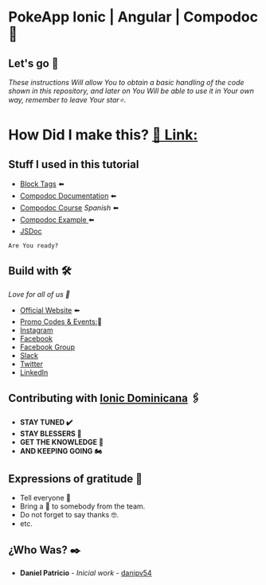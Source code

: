 # PokeApp Ionic | Angular | Compodoc  📌


## Let's go 🚀

_These instructions Will allow You to obtain a basic handling of the code shown in this repository, and later on You Will be able to use it in Your own way, remember to leave Your star⭐._


# How Did I make this? [🔗 Link:](https://www.youtube.com/watch?v=3hJn1HG5Sn8)

## Stuff I used in this tutorial

* [Block Tags](https://jsdoc.app/index.html) ⬅️
* [Compodoc Documentation](https://compodoc.app/guides/getting-started.html) ⬅️
* [Compodoc Course](https://www.udemy.com/course/compodoc-crea-documentacion-en-angular-ionic/) *Spanish* ⬅️
* [Compodoc Example ](https://gamezonia-documentation.netlify.app/index.html) ⬅️
* [JSDoc ](https://github.com/danipv54/jsdoc)
```
Are You ready?
```



## Build with  🛠️

_Love for all of us 🥰_



* [Official Website](https://ionicdominicana.com) ⬅️
* [Promo Codes & Events:](https://ionicdominicana.com)🎁
* [Instagram](https://www.instagram.com/ionicdominicana/)   
* [Facebook](https://www.facebook.com/IonicDominican/) 
* [Facebook Group](https://www.facebook.com/groups/ionicdominican) 
* [Slack](https://bit.ly/3nLfesW) 
* [Twitter](https://twitter.com/ionicdominican) 
* [LinkedIn](https://www.linkedin.com/groups/8873923/) 


## Contributing with [Ionic Dominicana](https://github.com/ionicdominicana)  🖇️



 * **STAY TUNED ✔️**
 * **STAY BLESSERS 👏**
 * **GET  THE KNOWLEDGE 🧠**
 * **AND KEEPING GOING 🏍️**




## Expressions of gratitude 🎁

* Tell everyone 📢
* Bring a 🍺 to somebody from the team. 
* Do not forget to  say thanks 🤓.
* etc.


## ¿Who Was? ✒️



* **Daniel Patricio** - *Inicial work* - [danipv54](https://github.com/danipv54) 
